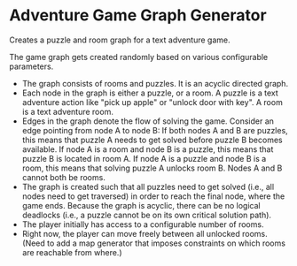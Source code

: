 # Adventure Game Graph Generator
Creates a puzzle and room graph for a text adventure game.

The game graph gets created randomly based on various configurable parameters.
- The graph consists of rooms and puzzles. It is an acyclic directed graph.
- Each node in the graph is either a puzzle, or a room. A puzzle is a text adventure action like "pick up apple" or "unlock door with key". A room is a text adventure room.
- Edges in the graph denote the flow of solving the game. Consider an edge pointing from node A to node B: If both nodes A and B are puzzles, this means that puzzle A needs to get solved before puzzle B becomes available. If node A is a room and node B is a puzzle, this means that puzzle B is located in room A. If node A is a puzzle and node B is a room, this means that solving puzzle A unlocks room B. Nodes A and B cannot both be rooms.
- The graph is created such that all puzzles need to get solved (i.e., all nodes need to get traversed) in order to reach the final node, where the game ends. Because the graph is acyclic, there can be no logical deadlocks (i.e., a puzzle cannot be on its own critical solution path).
- The player initially has access to a configurable number of rooms.
- Right now, the player can move freely between all unlocked rooms. (Need to add a map generator that imposes constraints on which rooms are reachable from where.)
